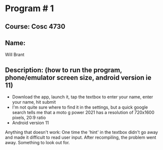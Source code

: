 # Program # 1

## Course: Cosc 4730

## Name: 
Will Brant

## Description: (how to run the program, phone/emulator screen size, android version ie 11)
- Download the app, launch it, tap the textbox to enter your name, enter your name, hit submit
- I'm not quite sure where to find it in the settings, but a quick google search tells me that a moto g power 2021 has a resolution of 720x1600 pixels, 20:9 ratio
- Android version 11

Anything that doesn't work:
One time the 'hint' in the textbox didn't go away and made it difficult to read user input. After recompiling, the problem went away. Something to look out for.

